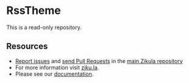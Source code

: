RssTheme
========

This is a read-only repository.

Resources
---------

  * [Report issues](https://github.com/zikula/core/issues) and
    [send Pull Requests](https://github.com/zikula/core/pulls)
    in the [main Zikula repository](https://github.com/zikula/core)
  * For more information visit [ziku.la](https://ziku.la/).
  * Please see our [documentation](https://docs.ziku.la).


